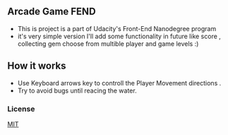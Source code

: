 ## Arcade Game FEND
- This is project is a part of  Udacity's Front-End Nanodegree program
- it's very simple version I'll add some functionality in future like score , collecting gem choose from multible player and game levels :) 

## How it works 
- Use Keyboard arrows key to controll the Player Movement directions .
- Try to avoid bugs until reacing the water.



### License
[MIT](http://www.opensource.org/licenses/mit-license)